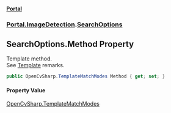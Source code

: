 #### [Portal](index.md 'index')
### [Portal.ImageDetection](Portal.ImageDetection.md 'Portal.ImageDetection').[SearchOptions](Portal.ImageDetection.SearchOptions.md 'Portal.ImageDetection.SearchOptions')

## SearchOptions.Method Property

Template method. <br/> See [Template](Portal.ImageDetection.Template.md 'Portal.ImageDetection.Template') remarks.

```csharp
public OpenCvSharp.TemplateMatchModes Method { get; set; }
```

#### Property Value
[OpenCvSharp.TemplateMatchModes](https://docs.microsoft.com/en-us/dotnet/api/OpenCvSharp.TemplateMatchModes 'OpenCvSharp.TemplateMatchModes')